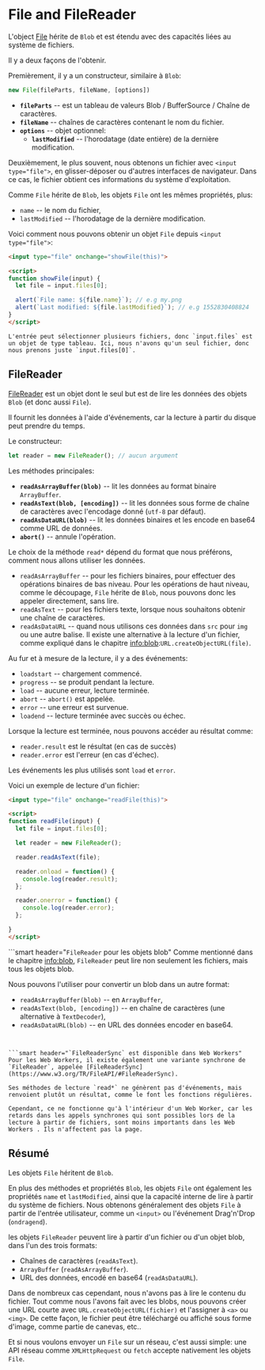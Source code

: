 # File and FileReader

L'object [File](https://www.w3.org/TR/FileAPI/#dfn-file) hérite de `Blob` et est étendu avec des capacités liées au système de fichiers.

Il y a deux façons de l'obtenir.

Premièrement, il y a un constructeur, similaire à `Blob`:

```js
new File(fileParts, fileName, [options])
```

- **`fileParts`** -- est un tableau de valeurs Blob / BufferSource / Chaîne de caractères.
- **`fileName`** -- chaînes de caractères contenant le nom du fichier.
- **`options`** -- objet optionnel:
    - **`lastModified`** -- l'horodatage (date entière) de la dernière modification.

Deuxièmement, le plus souvent, nous obtenons un fichier avec `<input type="file">`, en glisser-déposer ou d'autres interfaces de navigateur. Dans ce cas, le fichier obtient ces informations du système d'exploitation.

Comme `File` hérite de `Blob`, les objets `File` ont les mêmes propriétés, plus:
- `name` -- le nom du fichier,
- `lastModified` -- l'horodatage de la dernière modification.

Voici comment nous pouvons obtenir un objet `File` depuis `<input type="file">`:

```html run
<input type="file" onchange="showFile(this)">

<script>
function showFile(input) {
  let file = input.files[0];

  alert(`File name: ${file.name}`); // e.g my.png
  alert(`Last modified: ${file.lastModified}`); // e.g 1552830408824
}
</script>
```

```smart
L'entrée peut sélectionner plusieurs fichiers, donc `input.files` est un objet de type tableau. Ici, nous n'avons qu'un seul fichier, donc nous prenons juste `input.files[0]`.
```

## FileReader

[FileReader](https://www.w3.org/TR/FileAPI/#dfn-filereader) est un objet dont le seul but est de lire les données des objets `Blob` (et donc aussi `File`).

Il fournit les données à l'aide d'événements, car la lecture à partir du disque peut prendre du temps.

Le constructeur:

```js
let reader = new FileReader(); // aucun argument
```

Les méthodes principales:

- **`readAsArrayBuffer(blob)`** -- lit les données au format binaire `ArrayBuffer`.
- **`readAsText(blob, [encoding])`** -- lit les données sous forme de chaîne de caractères avec l'encodage donné (`utf-8` par défaut).
- **`readAsDataURL(blob)`** -- lit les données binaires et les encode en base64 comme URL de données.
- **`abort()`** -- annule l'opération.

Le choix de la méthode `read*` dépend du format que nous préférons, comment nous allons utiliser les données.

- `readAsArrayBuffer` -- pour les fichiers binaires, pour effectuer des opérations binaires de bas niveau. Pour les opérations de haut niveau, comme le découpage, `File` hérite de `Blob`, nous pouvons donc les appeler directement, sans lire.
- `readAsText` -- pour les fichiers texte, lorsque nous souhaitons obtenir une chaîne de caractères.
- `readAsDataURL` -- quand nous utilisons ces données dans `src` pour `img` ou une autre balise. Il existe une alternative à la lecture d'un fichier, comme expliqué dans le chapitre <info:blob>:`URL.createObjectURL(file)`.

Au fur et à mesure de la lecture, il y a des événements:
- `loadstart` -- chargement commencé.
- `progress` -- se produit pendant la lecture.
- `load` -- aucune erreur, lecture terminée.
- `abort` -- `abort()` est appelée.
- `error` -- une erreur est survenue.
- `loadend` -- lecture terminée avec succès ou échec.

Lorsque la lecture est terminée, nous pouvons accéder au résultat comme:
- `reader.result` est le résultat (en cas de succès)
- `reader.error` est l'erreur (en cas d'échec).

Les événements les plus utilisés sont `load` et `error`.

Voici un exemple de lecture d'un fichier:

```html run
<input type="file" onchange="readFile(this)">

<script>
function readFile(input) {
  let file = input.files[0];

  let reader = new FileReader();

  reader.readAsText(file);

  reader.onload = function() {
    console.log(reader.result);
  };

  reader.onerror = function() {
    console.log(reader.error);
  };

}
</script>
```

```smart header="`FileReader` pour les objets blob"
Comme mentionné dans le chapitre <info:blob>, `FileReader` peut lire non seulement les fichiers, mais tous les objets blob.

Nous pouvons l'utiliser pour convertir un blob dans un autre format:
- `readAsArrayBuffer(blob)` -- en `ArrayBuffer`,
- `readAsText(blob, [encoding])` -- en chaîne de caractères (une alternative à `TextDecoder`),
- `readAsDataURL(blob)` -- en URL des données encoder en base64.
```


```smart header="`FileReaderSync` est disponible dans Web Workers"
Pour les Web Workers, il existe également une variante synchrone de `FileReader`, appelée [FileReaderSync](https://www.w3.org/TR/FileAPI/#FileReaderSync).

Ses méthodes de lecture `read*` ne génèrent pas d'événements, mais renvoient plutôt un résultat, comme le font les fonctions régulières.

Cependant, ce ne fonctionne qu'à l'intérieur d'un Web Worker, car les retards dans les appels synchrones qui sont possibles lors de la lecture à partir de fichiers, sont moins importants dans les Web Workers . Ils n'affectent pas la page.
```

## Résumé

Les objets `File` héritent de `Blob`.

En plus des méthodes et propriétés `Blob`, les objets `File` ont également les propriétés `name` et `lastModified`, ainsi que la capacité interne de lire à partir du système de fichiers. Nous obtenons généralement des objets `File` à partir de l'entrée utilisateur, comme un `<input>` ou l'événement Drag'n'Drop (`ondragend`).

 les objets `FileReader` peuvent lire à partir d'un fichier ou d'un objet blob, dans l'un des trois formats:
- Chaînes de caractères (`readAsText`).
- `ArrayBuffer` (`readAsArrayBuffer`).
- URL des données, encodé en base64 (`readAsDataURL`).

Dans de nombreux cas cependant, nous n'avons pas à lire le contenu du fichier. Tout comme nous l'avons fait avec les blobs, nous pouvons créer une URL courte avec `URL.createObjectURL(fichier)` et l'assigner à `<a>` ou `<img>`. De cette façon, le fichier peut être téléchargé ou affiché sous forme d'image, comme partie de canevas, etc..

Et si nous voulons envoyer un `File` sur un réseau, c'est aussi simple: une API réseau comme `XMLHttpRequest` ou `fetch` accepte nativement les objets `File`.
